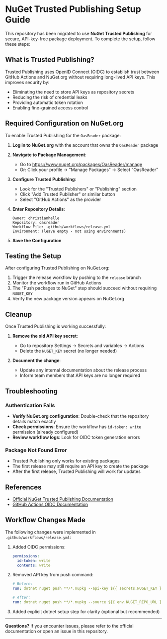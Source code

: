 # NuGet Trusted Publishing Setup Guide

This repository has been migrated to use **NuGet Trusted Publishing** for secure, API-key-free package deployment. To complete the setup, follow these steps:

## What is Trusted Publishing?

Trusted Publishing uses OpenID Connect (OIDC) to establish trust between GitHub Actions and NuGet.org without requiring long-lived API keys. This improves security by:
- Eliminating the need to store API keys as repository secrets
- Reducing the risk of credential leaks
- Providing automatic token rotation
- Enabling fine-grained access control

## Required Configuration on NuGet.org

To enable Trusted Publishing for the `OasReader` package:

1. **Log in to NuGet.org** with the account that owns the `OasReader` package

2. **Navigate to Package Management**:
   - Go to https://www.nuget.org/packages/OasReader/manage
   - Or: Click your profile → "Manage Packages" → Select "OasReader"

3. **Configure Trusted Publishing**:
   - Look for the "Trusted Publishers" or "Publishing" section
   - Click "Add Trusted Publisher" or similar button
   - Select "GitHub Actions" as the provider

4. **Enter Repository Details**:
   ```
   Owner: christianhelle
   Repository: oasreader
   Workflow File: .github/workflows/release.yml
   Environment: (leave empty - not using environments)
   ```

5. **Save the Configuration**

## Testing the Setup

After configuring Trusted Publishing on NuGet.org:

1. Trigger the release workflow by pushing to the `release` branch
2. Monitor the workflow run in GitHub Actions
3. The "Push packages to NuGet" step should succeed without requiring `NUGET_KEY`
4. Verify the new package version appears on NuGet.org

## Cleanup

Once Trusted Publishing is working successfully:

1. **Remove the old API key secret**:
   - Go to repository Settings → Secrets and variables → Actions
   - Delete the `NUGET_KEY` secret (no longer needed)

2. **Document the change**:
   - Update any internal documentation about the release process
   - Inform team members that API keys are no longer required

## Troubleshooting

### Authentication Fails
- **Verify NuGet.org configuration**: Double-check that the repository details match exactly
- **Check permissions**: Ensure the workflow has `id-token: write` permission (already configured)
- **Review workflow logs**: Look for OIDC token generation errors

### Package Not Found Error
- Trusted Publishing only works for existing packages
- The first release may still require an API key to create the package
- After the first release, Trusted Publishing will work for updates

## References

- [Official NuGet Trusted Publishing Documentation](https://learn.microsoft.com/en-us/nuget/nuget-org/publish-a-package#trusted-publishing)
- [GitHub Actions OIDC Documentation](https://docs.github.com/en/actions/deployment/security-hardening-your-deployments/about-security-hardening-with-openid-connect)

## Workflow Changes Made

The following changes were implemented in `.github/workflows/release.yml`:

1. Added OIDC permissions:
   ```yaml
   permissions:
     id-token: write
     contents: write
   ```

2. Removed API key from push command:
   ```yaml
   # Before:
   run: dotnet nuget push **/*.nupkg --api-key ${{ secrets.NUGET_KEY }} --source ${{ env.NUGET_REPO_URL }} --no-symbols
   
   # After:
   run: dotnet nuget push **/*.nupkg --source ${{ env.NUGET_REPO_URL }} --no-symbols
   ```

3. Added explicit dotnet setup step for clarity (optional but recommended)

---

**Questions?** If you encounter issues, please refer to the official documentation or open an issue in this repository.
